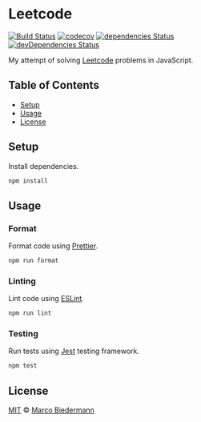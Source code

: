 # Leetcode

[![Build Status](https://img.shields.io/travis/com/marcobiedermann/leetcode)](https://travis-ci.com/marcobiedermann/leetcode)
[![codecov](https://img.shields.io/codecov/c/gh/marcobiedermann/leetcode)](https://codecov.io/gh/marcobiedermann/leetcode)
[![dependencies Status](https://img.shields.io/david/marcobiedermann/leetcode)](https://david-dm.org/marcobiedermann/leetcode)
[![devDependencies Status](https://img.shields.io/david/dev/marcobiedermann/leetcode)](https://david-dm.org/marcobiedermann/leetcode?type=dev)

My attempt of solving [Leetcode](https://leetcode.com/) problems in JavaScript.

## Table of Contents

- [Setup](#setup)
- [Usage](#usage)
- [License](#license)

## Setup

Install dependencies.

```sh
npm install
```

## Usage

### Format

Format code using [Prettier](https://prettier.io/).

```sh
npm run format
```

### Linting

Lint code using [ESLint](https://eslint.org/).

```sh
npm run lint
```

### Testing

Run tests using [Jest](https://jestjs.io/) testing framework.

```sh
npm test
```

## License

[MIT](LICENSE) © [Marco Biedermann](https://github.com/marcobiedermann)
